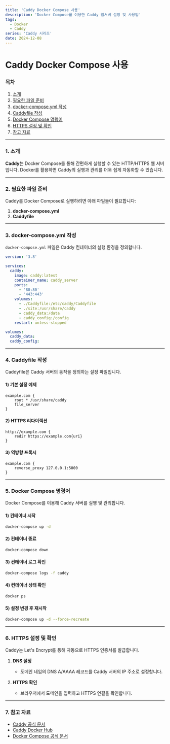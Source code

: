 ```yaml
---
title: 'Caddy Docker Compose 사용'
description: 'Docker Compose를 이용한 Caddy 웹서버 설정 및 사용법'
tags:
  - Docker
  - Caddy
series: 'Caddy 시리즈'
date: 2024-12-08
---
```


# Caddy Docker Compose 사용

### 목차

1. [소개](#1-소개)
2. [필요한 파일 준비](#2-필요한-파일-준비)
3. [docker-compose.yml 작성](#3-docker-composeyml-작성)
4. [Caddyfile 작성](#4-caddyfile-작성)
5. [Docker Compose 명령어](#5-docker-compose-명령어)
6. [HTTPS 설정 및 확인](#6-https-설정-및-확인)
7. [참고 자료](#7-참고-자료)

---

### 1. 소개

**Caddy**는 Docker Compose를 통해 간편하게 실행할 수 있는 HTTP/HTTPS 웹 서버입니다. Docker를 활용하면 Caddy의 실행과 관리를 더욱 쉽게 자동화할 수 있습니다.

---

### 2. 필요한 파일 준비

Caddy를 Docker Compose로 실행하려면 아래 파일들이 필요합니다:

1. **docker-compose.yml**
2. **Caddyfile**

---

### 3. docker-compose.yml 작성

`docker-compose.yml` 파일은 Caddy 컨테이너의 실행 환경을 정의합니다.

```yaml
version: '3.8'

services:
  caddy:
    image: caddy:latest
    container_name: caddy_server
    ports:
      - '80:80'
      - '443:443'
    volumes:
      - ./Caddyfile:/etc/caddy/Caddyfile
      - ./site:/usr/share/caddy
      - caddy_data:/data
      - caddy_config:/config
    restart: unless-stopped

volumes:
  caddy_data:
  caddy_config:
```

---

### 4. Caddyfile 작성

Caddyfile은 Caddy 서버의 동작을 정의하는 설정 파일입니다.

#### **1) 기본 설정 예제**

```caddyfile
example.com {
    root * /usr/share/caddy
    file_server
}
```

#### **2) HTTPS 리다이렉션**

```caddyfile
http://example.com {
    redir https://example.com{uri}
}
```

#### **3) 역방향 프록시**

```caddyfile
example.com {
    reverse_proxy 127.0.0.1:5000
}
```

---

### 5. Docker Compose 명령어

Docker Compose를 이용해 Caddy 서버를 실행 및 관리합니다.

#### **1) 컨테이너 시작**

```bash
docker-compose up -d
```

#### **2) 컨테이너 종료**

```bash
docker-compose down
```

#### **3) 컨테이너 로그 확인**

```bash
docker-compose logs -f caddy
```

#### **4) 컨테이너 상태 확인**

```bash
docker ps
```

#### **5) 설정 변경 후 재시작**

```bash
docker-compose up -d --force-recreate
```

---

### 6. HTTPS 설정 및 확인

Caddy는 Let's Encrypt를 통해 자동으로 HTTPS 인증서를 발급합니다.

1. **DNS 설정**

   - 도메인 네임의 DNS A/AAAA 레코드를 Caddy 서버의 IP 주소로 설정합니다.

2. **HTTPS 확인**
   - 브라우저에서 도메인을 입력하고 HTTPS 연결을 확인합니다.

---

### 7. 참고 자료

- [Caddy 공식 문서](https://caddyserver.com/docs/)
- [Caddy Docker Hub](https://hub.docker.com/_/caddy)
- [Docker Compose 공식 문서](https://docs.docker.com/compose/)
